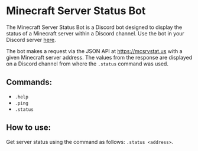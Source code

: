 # Minecraft Server Status Bot

The Minecraft Server Status Bot is a Discord bot designed to display the status of a Minecraft server within a Discord channel. Use the bot in your Discord server [here](https://discord.com/api/oauth2/authorize?client_id=809205063330693171&permissions=2048&scope=bot).

The bot makes a request via the JSON API at https://mcsrvstat.us with a given Minecraft server address. The values from the response are displayed on a Discord channel from where the `.status` command was used.

## Commands:
* `.help`
* `.ping`
* `.status`

## How to use:
Get server status using the command as follows: `.status <address>`. 
